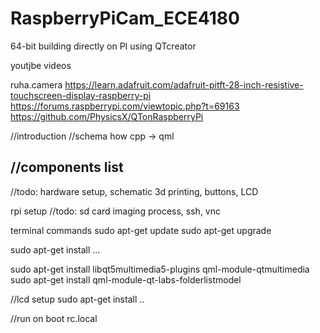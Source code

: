 # RaspberryPiCam_ECE4180
64-bit building directly on PI using QTcreator

youtjbe videos

ruha.camera
https://learn.adafruit.com/adafruit-pitft-28-inch-resistive-touchscreen-display-raspberry-pi
https://forums.raspberrypi.com/viewtopic.php?t=69163
https://github.com/PhysicsX/QTonRaspberryPi

//introduction
//schema how cpp -> qml

//components list
---

//todo: hardware setup, schematic
3d printing, buttons, LCD

rpi setup
//todo: sd card imaging process, ssh, vnc

terminal commands
sudo apt-get update
sudo apt-get upgrade

sudo apt-get install ...

sudo apt-get install libqt5multimedia5-plugins qml-module-qtmultimedia
sudo apt-get install qml-module-qt-labs-folderlistmodel

//lcd setup
sudo apt-get install <LCD>..

//run on boot rc.local
